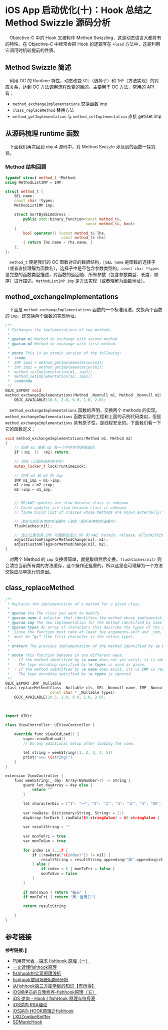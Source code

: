 # iOS App 启动优化(十)：Hook 总结之 Method Swizzle 源码分析

&emsp;Objective-C 中的 Hook 又被称作 Method Swizzling，这是动态语言大都具有的特性。在 Objective-C 中经常会把 Hook 的逻辑写在 `+load` 方法中，这是利用它调用时机较提前的性质。

## Method Swizzle 简述

&emsp;利用 OC 的 Runtime 特性，动态改变 `SEL`（选择子）和 `IMP`（方法实现）的对应关系，达到 OC 方法调用流程改变的目的。主要用于 OC 方法，常用的 API 有：

+ `method_exchangeImplementations` 交换函数 imp
+ `class_replaceMethod` 替换方法
+ `method_getImplementation` 与 `method_setImplementation` 直接 get/set imp

## 从源码梳理 runtime 函数

&emsp;下面我们再次回到 objc4 源码中，对 Method Swizzle 涉及到的函数一探究竟。

### Method 结构回顾

```c++
typedef struct method_t *Method;
using MethodListIMP = IMP;

struct method_t {
    SEL name;
    const char *types;
    MethodListIMP imp;

    struct SortBySELAddress :
        public std::binary_function<const method_t&,
                                    const method_t&, bool>
    {
        bool operator() (const method_t& lhs,
                         const method_t& rhs)
        { return lhs.name < rhs.name; }
    };
};
```

&emsp;`method_t` 便是我们的 OC 函数对应的数据结构，`SEL name` 是函数的选择子（或者直接理解为函数名），选择子中是不包含参数类型的。`const char *types` 是完整的函数类型描述，对函数的返回值、所有参数（包含参数类型、长度、顺序）进行描述。`MethodListIMP imp` 是方法实现（或者理解为函数地址）。

## method_exchangeImplementations

&emsp;下面是 `method_exchangeImplementations` 函数的一个标准用法，交换两个函数的 `imp`，即交换两个函数的实现地址。

```c++
/** 
 * Exchanges the implementations of two methods.
 * 
 * @param m1 Method to exchange with second method.
 * @param m2 Method to exchange with first method.
 * 
 * @note This is an atomic version of the following:
 *  \code 
 *  IMP imp1 = method_getImplementation(m1);
 *  IMP imp2 = method_getImplementation(m2);
 *  method_setImplementation(m1, imp2);
 *  method_setImplementation(m2, imp1);
 *  \endcode
 */
OBJC_EXPORT void
method_exchangeImplementations(Method _Nonnull m1, Method _Nonnull m2) 
    OBJC_AVAILABLE(10.5, 2.0, 9.0, 1.0, 2.0);
```

&emsp;`method_exchangeImplementations` 函数的声明，交换两个 methods 的实现。`method_exchangeImplementations` 函数实现的工程和上面的示例代码类似，但是 `method_exchangeImplementations` 具有原子性，是线程安全的。下面我们看一下它的函数定义：

```c++
void method_exchangeImplementations(Method m1, Method m2)
{
    // 如果 m1 或者 m2 有一个不存在则直接返回
    if (!m1  ||  !m2) return;
    
    // 加锁（上面所说的原子性）
    mutex_locker_t lock(runtimeLock);
    
    // 交换 m1 和 m2 的 imp
    IMP m1_imp = m1->imp;
    m1->imp = m2->imp;
    m2->imp = m1_imp;


    // RR/AWZ updates are slow because class is unknown
    // Cache updates are slow because class is unknown
    // fixme build list of classes whose Methods are known externally?

    // 清空当前所有类的方法缓存（注意：是所有类的方法缓存）
    flushCaches(nil);

    // 当方法更改其 IMP 时更新自定义 RR 和 AWZ（retain、release、allocWithZone 函数）
    adjustCustomFlagsForMethodChange(nil, m1);
    adjustCustomFlagsForMethodChange(nil, m2);
}
```

&emsp;对两个 Method 的 `imp` 交换很简单，就是取值然后交换。`flushCaches(nil)` 则会清空当前所有类的方法缓存，这个操作还挺重的，所以这里也可理解为一个方法交换应尽早执行的原因。  

## class_replaceMethod

```c++
/** 
 * Replaces the implementation of a method for a given class.
 * 
 * @param cls The class you want to modify.
 * @param name A selector that identifies the method whose implementation you want to replace.
 * @param imp The new implementation for the method identified by name for the class identified by cls.
 * @param types An array of characters that describe the types of the arguments to the method. 
 *  Since the function must take at least two arguments—self and _cmd, the second and third characters
 *  must be “@:” (the first character is the return type).
 * 
 * @return The previous implementation of the method identified by \e name for the class identified by \e cls.
 * 
 * @note This function behaves in two different ways:
 *  - If the method identified by \e name does not yet exist, it is added as if \c class_addMethod were called. 
 *    The type encoding specified by \e types is used as given.
 *  - If the method identified by \e name does exist, its \c IMP is replaced as if \c method_setImplementation were called.
 *    The type encoding specified by \e types is ignored.
 */
OBJC_EXPORT IMP _Nullable
class_replaceMethod(Class _Nullable cls, SEL _Nonnull name, IMP _Nonnull imp, 
                    const char * _Nullable types) 
    OBJC_AVAILABLE(10.5, 2.0, 9.0, 1.0, 2.0);
```

&emsp;




```c++
import UIKit

class ViewController: UIViewController {

    override func viewDidLoad() {
        super.viewDidLoad()
        // Do any additional setup after loading the view.
        
        let string = weekString([1, 2, 3, 4, 5])
        print("♻️♻️♻️ \(string)")
    }
}

extension ViewController {
    func weekString(_ day: Array<NSNumber>?) -> String {
        guard let dayArray = day else {
            return ""
        }
        
        let characterDic = ["1": "一", "2": "二", "3": "三", "4": "四", "5": "五", "6": "六", "7": "日" ]
        
        var rawData: Dictionary<String, String> = [:]
        dayArray.forEach { rawData[$0.stringValue] = $0.stringValue }
        
        var resultString = ""
        
        var monToFri = true
        var monToSun = true
        
        for index in 1...7 {
            if ((rawData["\(index)"]) != nil) {
                resultString = resultString.appending("周".appending(characterDic["\(index)"]!))
            } else {
                if index < 6 { monToFri = false }
                monToSun = false
            }
        }
        
        if monToSun { return "每天" }
        if monToFri { return "周一至周五"}
        
        return resultString
        
    }
}
```





## 参考链接
**参考链接:🔗**
+ [巧用符号表 - 探求 fishhook 原理（一）](https://www.desgard.com/iOS-Source-Probe/C/fishhook/%E5%B7%A7%E7%94%A8%E7%AC%A6%E5%8F%B7%E8%A1%A8%20-%20%E6%8E%A2%E6%B1%82%20fishhook%20%E5%8E%9F%E7%90%86%EF%BC%88%E4%B8%80%EF%BC%89.html)
+ [一文读懂fishhook原理](https://juejin.cn/post/6857699952563978247)
+ [fishhook的实现原理浅析](https://juejin.cn/post/6844903789783154702)
+ [fishhook使用场景&源码分析](https://juejin.cn/post/6844903793008574477)
+ [从fishhook第三方库学到的知识【有所得】](https://juejin.cn/post/6915680287049383944)
+ [iOS程序员的自我修养-fishhook原理（五）](https://juejin.cn/post/6844903926051897358)
+ [iOS 逆向 - Hook / fishHook 原理与符号表](https://juejin.cn/post/6844903992904908814)
+ [iOS逆向 RSA理论](https://juejin.cn/post/6844903989666906125)
+ [iOS逆向 HOOK原理之fishhook](https://juejin.cn/post/6845166890772332552)
+ [LXDZombieSniffer](https://github.com/sindrilin/LXDZombieSniffer)
+ [SDMagicHook](https://github.com/cloverapp1/SDMagicHook)
